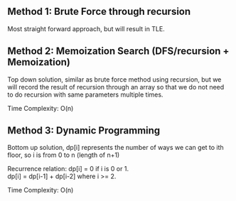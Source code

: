 ## Method 1: Brute Force through recursion

Most straight forward approach, but will result in TLE.

## Method 2: Memoization Search (DFS/recursion + Memoization)

Top down solution, similar as brute force method using recursion, but we will record the result of recursion through an array so that we do not need to do
recursion with same parameters multiple times.

Time Complexity: O(n)

## Method 3: Dynamic Programming

Bottom up solution, dp[i] represents the number of ways we can get to ith floor, so i is from 0 to n (length of n+1) </br>

Recurrence relation:
dp[i] = 0 if i is 0 or 1. </br>
dp[i] = dp[i-1] + dp[i-2] where i >= 2. </br>

Time Complexity: O(n)
